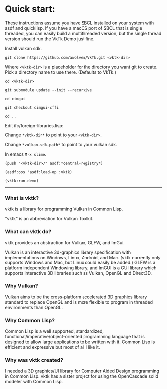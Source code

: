 # Quick start:

These instructions assume you have [SBCL](http://www.sbcl.org/) installed on your system with asdf and quicklisp.  If you have a macOS port of SBCL that is single threaded, you can easily build a multithreaded version, but the single thread version should run the VkTk Demo just fine.

Install vulkan sdk.

`git clone https://github.com/awolven/VkTk.git <vktk-dir>`

Where `<vktk-dir>` is a placeholder for the directory you want git to create.  Pick a directory name to use there.  (Defaults to VkTk.)

`cd <vktk-dir>`

`git submodule update --init --recursive`

`cd cimgui`

`git checkout cimgui-cffi`

`cd ..`

Edit ifc/foreign-libraries.lisp:

Change `*vktk-dir*` to point to your `<vktk-dir>`.

Change `*vulkan-sdk-path*` to point to your vulkan sdk.

In emacs `M-x slime`.

`(push "<vktk-dir>/" asdf:*central-registry*)`

`(asdf:oos 'asdf:load-op :vktk)`

`(vktk:run-demo)`

--------

### What is vktk?

vktk is a library for programming Vulkan in Common Lisp.

"vktk" is an abbreviation for Vulkan Toolkit.

### What can vktk do?

vktk provides an abstraction for Vulkan, GLFW, and ImGui.

Vulkan is an interactive 3d-graphics library specification with implementations on Windows, Linux, Android, and Mac.  (vktk currently only supports Windows and Mac, but Linux could easily be added.)  GLFW is a platform independent Windowing library, and ImGUI is a GUI library which supports interactive 3D libraries such as Vulkan, OpenGL and Direct3D.

### Why Vulkan?

Vulkan aims to be the cross-platform accelerated 3D graphics library standard to replace OpenGL and is more flexible to program in threaded environments than OpenGL.

### Why Common Lisp?

Common Lisp is a well supported, standardized, functional/imperative/object-oriented programming language that is designed to allow large applications to be written with it.  Common Lisp is efficient and expressive but most of all I like it.

### Why was vktk created?

I needed a 3D graphics/UI library for Computer Aided Design programming in Common Lisp.  vktk has a sister project for using the OpenCascade solid modeler with Common Lisp.



